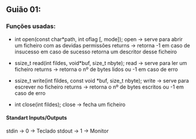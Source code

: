 ## Guião 01:

### Funções usadas:

* int     open(const char*path, int oflag [, mode]);
open -> serve para abrir um ficheiro com as devidas permissões
returns -> retorna -1 em caso de insucesso em caso de sucesso retorna um descritor desse ficheiro


* ssize_t read(int fildes, void*buf, size_t nbyte);
read -> serve para ler um ficheiro
returns -> retorna o nº de bytes lidos ou -1 em caso de erro

* ssize_t write(int fildes, const void *buf, size_t nbyte);
write -> serve para escrever no ficheiro
returns -> retorna o nº de bytes escritos ou -1 em caso de erro

* int  close(int fildes);
close -> fecha um ficheiro



#### Standart Inputs/Outputs

stdin -> 0 -> Teclado
stdout -> 1 -> Monitor
